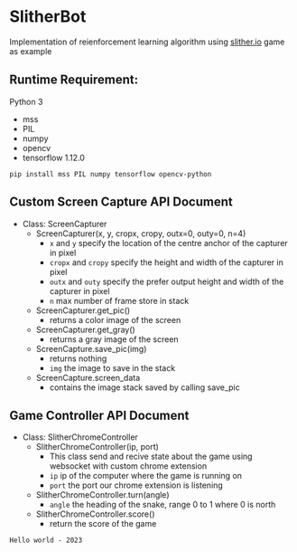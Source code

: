 # SlitherBot

Implementation of reienforcement learning algorithm using [slither.io](http://slither.io/) game as example

## Runtime Requirement:

Python 3
- mss
- PIL
- numpy
- opencv
- tensorflow 1.12.0

```
pip install mss PIL numpy tensorflow opencv-python
```

## Custom Screen Capture API Document

- Class: ScreenCapturer
  - ScreenCapturer(x, y, cropx, cropy, outx=0, outy=0, n=4)
    - `x` and `y` specify the location of the centre anchor of the capturer in pixel
    - `cropx` and `cropy` specify the height and width of the capturer in pixel
    - `outx` and `outy` specify the prefer output height and width of the capturer in pixel
    - `n` max number of frame store in stack
  - ScreenCapturer.get_pic()
    - returns a color image of the screen
  - ScreenCapturer.get_gray() 
    - returns a gray image of the screen
  - ScreenCapture.save_pic(img)
    - returns nothing
    - `img` the image to save in the stack
  - ScreenCapture.screen_data
    - contains the image stack saved by calling save_pic
    
## Game Controller API Document

- Class: SlitherChromeController
    - SlitherChromeController(ip, port)
      - This class send and recive state about the game using websocket with custom chrome extension
      - `ip` ip of the computer where the game is running on
      - `port` the port our chrome extension is listening
    - SlitherChromeController.turn(angle)
      - `angle` the heading of the snake, range 0 to 1 where 0 is north
    - SlitherChromeController.score()
      - return the score of the game
      
```
Hello world - 2023
```
